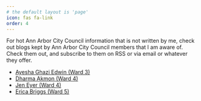 ```yaml
---
# the default layout is 'page'
icon: fas fa-link
order: 4
---
```


For hot Ann Arbor City Council information that is not written by me, check out blogs kept by Ann Arbor City Council members that I am aware of.  Check them out, and subscribe to them on RSS or via email or whatever they offer.

* [Ayesha Ghazi Edwin (Ward 3)](https://www.ayeshaforannarbor.com/updates)
* [Dharma Akmon (Ward 4)](https://www.dharmafora2.com/news)
* [Jen Eyer (Ward 4)](https://www.votejeneyer.com/blog)
* [Erica Briggs (Ward 5)](https://us3.campaign-archive.com/home/?id=a4b02ee50f&u=a346f7bb4c7ddb07e6f535e4b)
